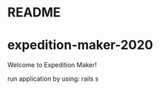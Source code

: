 # README

# expedition-maker-2020

Welcome to Expedition Maker!

run application by using: 
rails s
